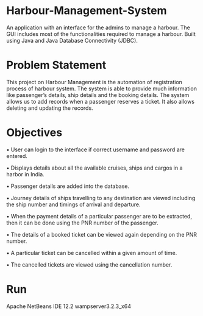 # Harbour-Management-System
An application with an interface for the admins to manage a harbour. The GUI includes most of the functionalities required to manage a harbour. Built using Java and Java Database Connectivity (JDBC).

# Problem Statement 
This project on Harbour Management is the automation of registration process of harbour system. 
The system is able to provide much information like passenger’s details, ship details and the booking details. 
The system allows us to add records when a passenger reserves a ticket. It also allows deleting and updating the records.

# Objectives

•	User can login to the interface if correct username and password are entered.

•	Displays details about all the available cruises, ships and cargos in a harbor in India.

•	Passenger details are added into the database.

•	Journey details of ships travelling to any destination are viewed including the ship number and timings of arrival and departure.

•	When the payment details of a particular passenger are to be extracted, then it can be done using the PNR number of the passenger.

•	The details of a booked ticket can be viewed again depending on the PNR number.

•	A particular ticket can be cancelled within a given amount of time.

•	The cancelled tickets are viewed using the cancellation number.

# Run
Apache NetBeans IDE 12.2
wampserver3.2.3_x64
